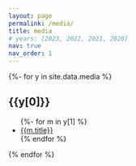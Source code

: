 ```yaml
---
layout: page
permalink: /media/
title: media
# years: [2023, 2022, 2021, 2020]
nav: true
nav_order: 1
---
```

<!-- _pages/publications.md -->
<div class="publications">

{%- for y in site.data.media %}
  <h2 class="year">{{y[0]}}</h2>
  <ul>
  {%- for m in y[1] %}
    <li>
      <a href="{{m.url}}">{{m.title}}</a> 
      <!-- <i>({{m.date}})</i> -->
    </li>
  {% endfor %}
  </ul>
{% endfor %}

</div>


<!-- <div class="publications">

{%- for y in page.years %}
  <h2 class="year">{{y}}</h2>
  {% bibliography -f media -q @*[year={{y}}]* %}
{% endfor %}

</div> -->